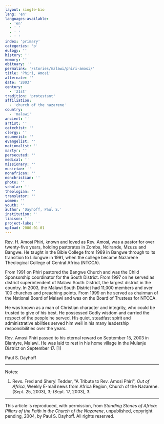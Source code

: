 ```yaml
---
layout: single-bio
lang: 'en'
languages-available:
  - 'en'
  - ' '
  - ' '
  - ' '
index: 'primary'
categories: 'p'
eulogy: ''
history: ''
memory: ''
obituary: ''
permalink: '/stories/malawi/phiri-amosi/'
title: 'Phiri, Amosi'
alternate: ''
date: '2003'
century:
  - '21st'
tradition: 'protestant'
affiliation:
  - 'church of the nazarene'
country:
  - 'malawi'
ancient: ''
artist: ''
catechist: ''
clergy: ''
ecumenist: ''
evangelist: ''
nationalist: ''
martyr: ''
persecuted: ''
medical: ''
missionary: ''
musician: ''
nonafrican: ''
nonchristian: ''
photo: ''
scholar: ''
theologian: ''
translator: ''
women: ''
youth: ''
author: 'Dayhoff, Paul S.'
institution: ''
liaison: ''
project-luke: ''
upload: 2000-01-01
---
```



Rev. H. Amosi Phiri, known and loved as Rev. Amosi, was a pastor for over twenty-five years, holding pastorates in Zomba, Ndirande, Mzuzu and Bangwe.  He taught in the Bible College from 1989 in Bangwe through to its transition to Lilongwe in 1991, when the college became Nazarene Theological College of Central Africa  (NTCCA).

From 1991 on Phiri pastored the Bangwe Church and  was the Child Sponsorship coordinator for the South District.  From 1997 on he served as district superintendent of Malawi South District, the largest district in the country.  In 2003, the Malawi South District had 11,000 members and over 100 churches and preaching points.  From 1999 on he served as chairman of the National Board of Malawi and was  on the Board of Trustees for NTCCA.

He was known as a man of Christian character and integrity, who could be trusted to give of his best.  He possessed Godly wisdom and carried the respect of the people he served.  His quiet, steadfast spirit and administrative abilities served him well in his many leadership responsibilities over the years.

Rev. Amosi Phiri passed to his eternal reward on September 15, 2003 in Blantyre, Malawi.  He was laid to rest in his home village in the Mulanje District on September 17. [1]

Paul S. Dayhoff

---

Notes:

1.   Revs. Fred and Sheryl Tedder, "A Tribute to Rev. Amosi Phiri", *Out of Africa*, Weekly E-mail news from Africa Region, Church of the Nazarene. (Sept. 25, 2003), 3; (Sept. 17, 2003), 3.

---

This article is reproduced, with permission, from *Standing Stones of Africa: Pillars of the Faith in the Church of the Nazarene*, unpublished, copyright pending, 2004, by Paul S. Dayhoff.  All rights reserved.